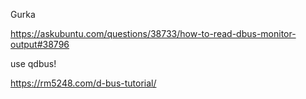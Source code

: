 Gurka


https://askubuntu.com/questions/38733/how-to-read-dbus-monitor-output#38796


use qdbus!


https://rm5248.com/d-bus-tutorial/
